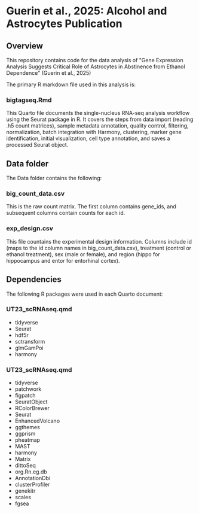 # Guerin et al., 2025: Alcohol and Astrocytes Publication
## Overview
This repository contains code for the data analysis of "Gene Expression Analysis Suggests Critical Role of Astrocytes in Abstinence from Ethanol Dependence" (Guerin et al., 2025)

The primary R markdown file used in this analysis is: 
### bigtagseq.Rmd

This Quarto file documents the single-nucleus RNA-seq analysis workflow using the Seurat package in R. It covers the steps from data import (reading .h5 count matrices), sample metadata annotation, quality control, filtering, normalization, batch integration with Harmony, clustering, marker gene identification, initial visualization, cell type annotation, and saves a processed Seurat object. 

## Data folder

The Data folder contains the following: 

### big_count_data.csv

This is the raw count matrix. The first column contains gene_ids, and subsequent columns contain counts for each id. 

### exp_design.csv

This file countains the experimental design information. Columns include id (maps to the id column names in big_count_data.csv), treatment (control or ethanol treatment), sex (male or female), and region (hippo for hippocampus and entor for entorhinal cortex). 

## Dependencies 
The following R packages were used in each Quarto document: 
### UT23_scRNAseq.qmd 
- tidyverse
- Seurat
- hdf5r
- sctransform
- glmGamPoi
- harmony

### UT23_scRNAseq.qmd 
- tidyverse
- patchwork
- figpatch
- SeuratObject
- RColorBrewer
- Seurat
- EnhancedVolcano
- ggthemes
- ggprism
- pheatmap
- MAST
- harmony
- Matrix
- dittoSeq
- org.Rn.eg.db
- AnnotationDbi
- clusterProfiler
- genekitr
- scales
- fgsea
